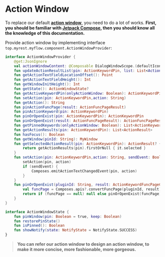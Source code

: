 # Action Window

To replace our default [**action window**](conceptual_interpretation.md#action-window), you need to do a lot of works. **First, you should be familiar with [Jetpack Compose](https://developer.android.com/jetpack/compose/documentation), then you should know all the knowledge of this documentation.**

Provide action window by implementing interface `top.myrest.myflow.component.ActionWindowProvider`:

```kotlin
interface ActionWindowProvider {
    @get:JsonIgnore
    val actionWindowContent: @Composable DialogWindowScope.(defaultIcon: Painter) -> Unit
    fun updateActionResultList(pin: ActionKeywordPin, list: List<ActionResult>)
    fun getActionTextFieldLocationOffset(): Point
    fun getActionTextFieldHeight(): Int
    fun getWindowInitHeight(): Int
    fun getState(): ActionWindowState?
    fun getActiveKeywordPin(onlyActionWindow: Boolean): ActionKeywordPin
    fun setAction(pin: ActionKeywordPin,action: String)
    fun getAction(): String
    fun pinActionFuncPage(result: ActionFuncPageResult)
    fun pinActionKeyword(pin: ActionKeywordPin)
    fun pinOrOpenExist(pin: ActionKeywordPin): ActionKeywordPin
    fun pinOrOpenExist(result: ActionFuncPageResult): ActionFuncPageResult
    fun getPinnedKeywords(onlyActionWindow: Boolean): List<ActionKeywordPin>
    fun getActionResults(pin: ActionKeywordPin): List<ActionResult>
    fun hasFocus(): Boolean
    fun getWindow(pinId: String): MyWindow
    fun getSelectedActionResult(pin: ActionKeywordPin): ActionResult? {
        return getActionResults(pin).firstOrNull { it.selected }
    }
    fun setAction(pin: ActionKeywordPin,action: String, sendEvent: Boolean) {
        setAction(pin, action)
        if (sendEvent) {
            Composes.emitActionTextChangedEvent(pin, action)
        }
    }
    fun pinOrOpenExist(pluginId: String, result: ActionKeywordFuncPageContentResult): ActionFuncPageResult? {
        val funcPage = Composes.apis?.convertFuncPage(pluginId, result)
        return if (funcPage == null) null else pinOrOpenExist(funcPage)
    }
}

interface ActionWindowState {
    fun pinWindow(pin: Boolean = true, keep: Boolean)
    fun restorePinState()
    fun isPinned(): Boolean
    fun showNotify(state: NotifyState = NotifyState.SUCCESS)
}
```

> **You can refer our action window to design an action window, to make it more concise, more fashionable, more gorgeous.**
